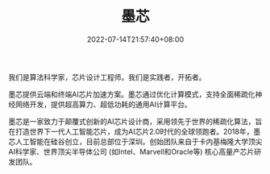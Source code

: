 ﻿---
weight: 
title: "墨芯"
description: "墨芯人工智能科技2018年创立于硅谷，目前公司总部位于深圳。 墨芯通过稀疏化算法创造高性能低成本的AI算力，其产品目前主要是加速器芯片，主要用于数据中心。 根据IDC数据，到2022年全球AI芯片市场将达352亿美元，复合年增长率大于55%。 目前，中国乃至全球AI芯片市场尚处于早期阶段，仍存在较大机会。"
date: 2022-07-14T21:57:40+08:00
lastmod: 2022-07-14T16:45:40+08:00
draft: false
authors: ["june"]
featuredImage: "574.jpg"
link: "http://www.moffettai.com/"
tags: ["墨芯","算力"]
categories: ["navigation"]
navigation: ["算力"]
lightgallery: true
toc: true
pinned: false
recommend: false
recommend1: false
---
我们是算法科学家，芯片设计工程师。我们是实践者，开拓者。

墨芯提供云端和终端AI芯片加速方案。墨芯通过优化计算模式，支持全面稀疏化神经网络开发，提供超高算力、超低功耗的通用AI计算平台。

墨芯是一家致力于颠覆式创新的AI芯片设计商，采用领先于世界的稀疏化算法，旨在打造世界下一代人工智能芯片，成为AI芯片2.0时代的全球领跑者。2018年，墨芯人工智能在硅谷创立，目前总部位于深圳。创始团队来自于卡内基梅隆大学顶尖AI科学家、世界顶尖半导体公司 (如Intel、Marvell和Oracle等) 核心高量产芯片研发团队。